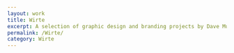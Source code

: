 ```yaml
---
layout: work
title: Wirte
excerpt: A selection of graphic design and branding projects by Dave Mullen Jnr
permalink: /Wirte/
category: Wirte
---
```

